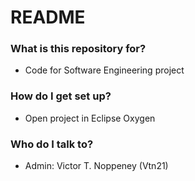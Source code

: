 # README #

### What is this repository for? ###

* Code for Software Engineering project

### How do I get set up? ###

* Open project in Eclipse Oxygen

### Who do I talk to? ###

* Admin: Victor T. Noppeney (Vtn21)